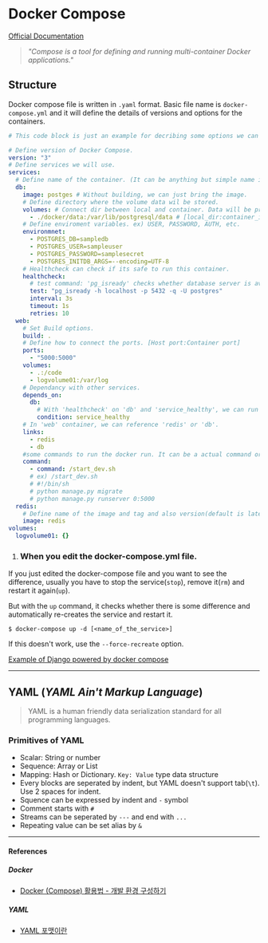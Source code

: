 # Docker Compose

[Official Documentation](https://docs.docker.com/compose/)

> *"Compose is a tool for defining and running multi-container Docker applications."*

## Structure

Docker compose file is written in ```.yaml``` format.
Basic file name is ```docker-compose.yml``` and it will define the details of versions and options for the containers.

``` YAML
# This code block is just an example for decribing some options we can set on docker-compose.yml. The actual file may not run properly.

# Define version of Docker Compose.
version: "3"
# Define services we will use.
services:
  # Define name of the container. (It can be anything but simple name is recommanded.)
  db:
    image: postges # Without building, we can just bring the image.
    # Define directory where the volume data wil be stored.
    volumes: # Connect dir between local and container. Data will be preserved even the container is removed.
      - ./docker/data:/var/lib/postgresql/data # [local_dir:container_internal_dir]
    # Define enviroment variables. ex) USER, PASSWORD, AUTH, etc.
    environmnet:
      - POSTGRES_DB=sampledb
      - POSTGRES_USER=sampleuser
      - POSTGRES_PASSWORD=samplesecret
      - POSTGRES_INITDB_ARGS=--encoding=UTF-8
    # Healthcheck can check if its safe to run this container.
    healthcheck:
      # test command: 'pg_isready' checks whether database server is available to access.
      test: "pg_isready -h localhost -p 5432 -q -U postgres" 
      interval: 3s 
      timeout: 1s
      retries: 10
  web:
    # Set Build options.
    build: .
    # Define how to connect the ports. [Host port:Container port]
    ports:
      - "5000:5000"
    volumes:
      - .:/code
      - logvolume01:/var/log
    # Dependancy with other services. 
    depends_on:
      db:
        # With 'healthcheck' on 'db' and 'service_healthy', we can run web service after db service is healthy and ready.
        condition: service_healthy
    # In 'web' container, we can reference 'redis' or 'db'.
    links:
      - redis
      - db
    #some commands to run the docker run. It can be a actual command or a shell script.
    command:
      - command: /start_dev.sh
      # ex) /start_dev.sh
      # #!/bin/sh
      # python manage.py migrate
      # python manage.py runserver 0:5000
  redis:
    # Define name of the image and tag and also version(default is latest).
    image: redis
volumes:
  logvolume01: {}

```

1. ### When you edit the docker-compose.yml file.

If you just edited the docker-compose file and you want to see the difference, usually you have to stop the service(```stop```), remove it(```rm```) and restart it again(```up```).

But with the ```up``` command, it checks whether there is some difference and automatically re-creates the service and restart it.

```
$ docker-compose up -d [<name_of_the_service>]
```

If this doesn't work, use the ```--force-recreate``` option.

[Example of Django powered by docker compose](https://github.com/HoonAhn/dockercompose_django)

---

## YAML (***YAML Ain't Markup Language***)

> YAML is a human friendly data serialization standard for all programming languages.

### Primitives of YAML

- Scalar: String or number
- Sequence: Array or List
- Mapping: Hash or Dictionary. ```Key: Value``` type data structure
- Every blocks are seperated by indent, but YAML doesn't support tab(```\t```). Use 2 spaces for indent.
- Squence can be expressed by indent and ```-``` symbol
- Comment starts with ```#```
- Streams can be seperated by ```---``` and end with ```...```
- Repeating value can be set alias by ```&```

---

#### References

##### Docker

- [Docker (Compose) 활용법 - 개발 환경 구성하기](http://raccoonyy.github.io/docker-usages-for-dev-environment-setup/)

##### YAML

- [YAML 포맷이란](http://anitoy.pe.kr/yaml-format/)
